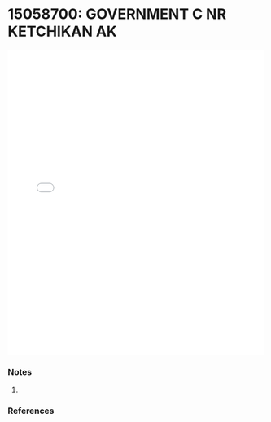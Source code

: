 # 15058700: GOVERNMENT C NR KETCHIKAN AK

<iframe src="/_static/stations/15058700_fdc.html" width="100%" height="600" frameborder="0"></iframe>

### Notes
1. 

### References

